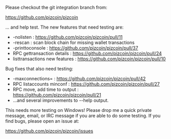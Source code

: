 Please checkout the git integration branch from:

https://github.com/pizcoin/pizcoin

... and help test.  The new features that need testing are:

* -nolisten : https://github.com/pizcoin/pizcoin/pull/11
* -rescan : scan block chain for missing wallet transactions
* -printtoconsole : https://github.com/pizcoin/pizcoin/pull/37
* RPC gettransaction details : https://github.com/pizcoin/pizcoin/pull/24
* listtransactions new features : https://github.com/pizcoin/pizcoin/pull/10

Bug fixes that also need testing:

* -maxconnections= : https://github.com/pizcoin/pizcoin/pull/42
* RPC listaccounts minconf : https://github.com/pizcoin/pizcoin/pull/27
* RPC move, add time to output : https://github.com/pizcoin/pizcoin/pull/21
* ...and several improvements to --help output.

This needs more testing on Windows!  Please drop me a quick private message, email, or IRC message if you are able to do some testing.  If you find bugs, please open an issue at:

https://github.com/pizcoin/pizcoin/issues
